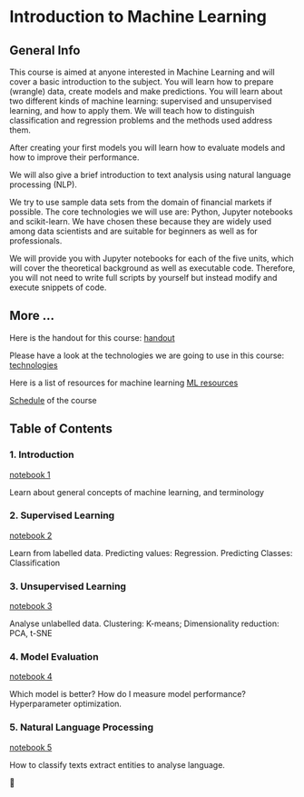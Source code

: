 # Introduction to Machine Learning


## General Info

This course is aimed at anyone interested in Machine Learning and will cover a basic introduction to the subject. You will learn how to prepare (wrangle) data, create models and make predictions. You will learn about two different kinds of machine learning: supervised and unsupervised learning, and how to apply them. We will teach how to distinguish classification and regression problems and the methods used address them.

After creating your first models you will learn how to evaluate models and how to improve their performance.

We will also give a brief introduction to text analysis using natural language processing (NLP).

We try to use sample data sets from the domain of financial markets if possible. The core technologies we will use are: Python, Jupyter notebooks and scikit-learn. We have chosen these because they are widely used among data scientists and are suitable for beginners as well as for professionals.

We will provide you with Jupyter notebooks for each of the five units, which will cover the theoretical background as well as executable code. Therefore, you will not need to write full scripts by yourself but instead modify and execute snippets of code.

## More ...
Here is the handout for this course:
[handout](md/handout.md)

Please have a look at the technologies we are going to use in this course:
[technologies](md/technologies.md)

Here is a list of resources for machine learning
[ML resources](md/ml_resources.md)

[Schedule](md/schedule.md) of the course


## Table of Contents
### 1. Introduction 
[notebook 1](notebooks/1_introduction.ipynb)

Learn about general concepts of machine learning, and terminology

### 2. Supervised Learning
[notebook 2](notebooks/2_supervised_learning.ipynb)

Learn from labelled data. Predicting values: Regression. Predicting Classes: Classification

### 3. Unsupervised Learning
[notebook 3](notebooks/3_unsupervised_learning.ipynb)

Analyse unlabelled data. Clustering: K-means; Dimensionality reduction: PCA, t-SNE

### 4. Model Evaluation
[notebook 4](notebooks/4_model_evaluation.ipynb)

Which model is better? How do I measure model performance? Hyperparameter optimization.

### 5. Natural Language Processing
[notebook 5](notebooks/5_nlp.ipynb)

How to classify texts extract entities to analyse language.




:octopus:

